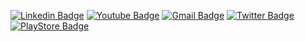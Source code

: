 [![Linkedin Badge](https://img.shields.io/badge/-LinkedIn-050a30?style=flat-square&logo=Linkedin&logoColor=white&link=https://es.linkedin.com/in/v%C3%ADctor-salinas-villarrubia-b8a0b1132/)](https://es.linkedin.com/in/v%C3%ADctor-salinas-villarrubia-b8a0b1132)
[![Youtube Badge](https://img.shields.io/badge/-YouTube-5ce1e6?style=flat-square&logo=youtube&logoColor=050a30&link=https://www.youtube.com/c/VictorSalinasDev)](https://www.youtube.com/c/VictorSalinasDev)
[![Gmail Badge](https://img.shields.io/badge/-Gmail-050a30?style=flat-square&logo=Gmail&logoColor=white&link=mailto:victor.salinas.villarrubia@gmail.com)](mailto:victor.salinas.villarrubia@gmail.com)
[![Twitter Badge](https://img.shields.io/badge/-Twitter-5ce1e6?style=flat-square&logo=twitter&logoColor=050a30&link=https://twitter.com/salinas_dev)](https://twitter.com/salinas_dev)
[![PlayStore Badge](https://img.shields.io/badge/-PlayStore-050a30?style=flat-square&logo=android&logoColor=white&link=https://play.google.com/store/apps/developer?id=V%C3%ADctor+Salinas+Villarrubia&hl=en_US&gl=US)]([https://play.google.com/store/apps/dev?id=5084268189196100617](https://play.google.com/store/apps/developer?id=V%C3%ADctor+Salinas+Villarrubia&hl=en_US&gl=US))
